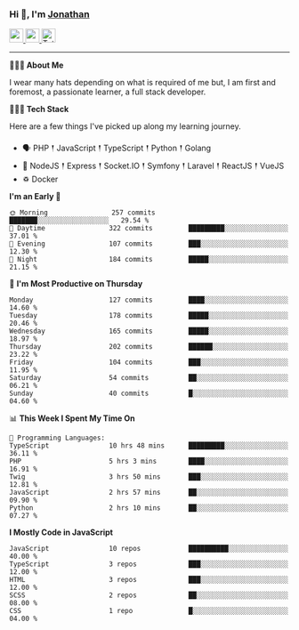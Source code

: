 ### Hi 👋, I'm [Jonathan](https://jonathan-d.ch) 

<p>
  <a href="https://www.linkedin.com/in/jdebetaz">
    <img src="https://img.shields.io/badge/linkedin-%230077B5.svg?&style=for-the-badge&logo=linkedin&logoColor=white" height=25>
  </a>
  <a href="https://www.instagram.com/jdebetaz/">
    <img src="https://img.shields.io/badge/instagram-%23E4405F.svg?&style=for-the-badge&logo=instagram&logoColor=white" height=25>
  </a>
  <a href="https://wakatime.com/@5c95ead1-71ee-4ecc-9a32-6c2b293dd432">
    <img src="https://wakatime.com/badge/user/5c95ead1-71ee-4ecc-9a32-6c2b293dd432.svg?style=for-the-badge" height=25 alt="Total time coded since Aug 23 2019" />
  </a>
</p>

-------

**🙋🏻‍♂️ About Me** 

<p>I wear many hats depending on what is required of me but, I am first and foremost, a passionate learner, a full stack developer.</p>

**👨🏻‍💻 Tech Stack** 

<p>Here are a few things I've picked up along my learning journey.</p>

- 🗣 PHP 𒑰 JavaScript 𒑰 TypeScript 𒑰 Python 𒑰 Golang
- 🎒 NodeJS 𒑰 Express 𒑰 Socket.IO 𒑰 Symfony 𒑰 Laravel 𒑰 ReactJS 𒑰 VueJS
- ♽ Docker

<!--START_SECTION:waka-->
**I'm an Early 🐤** 

```text
🌞 Morning                257 commits         ███████░░░░░░░░░░░░░░░░░░   29.54 % 
🌆 Daytime                322 commits         █████████░░░░░░░░░░░░░░░░   37.01 % 
🌃 Evening                107 commits         ███░░░░░░░░░░░░░░░░░░░░░░   12.30 % 
🌙 Night                  184 commits         █████░░░░░░░░░░░░░░░░░░░░   21.15 % 
```
📅 **I'm Most Productive on Thursday** 

```text
Monday                   127 commits         ████░░░░░░░░░░░░░░░░░░░░░   14.60 % 
Tuesday                  178 commits         █████░░░░░░░░░░░░░░░░░░░░   20.46 % 
Wednesday                165 commits         █████░░░░░░░░░░░░░░░░░░░░   18.97 % 
Thursday                 202 commits         ██████░░░░░░░░░░░░░░░░░░░   23.22 % 
Friday                   104 commits         ███░░░░░░░░░░░░░░░░░░░░░░   11.95 % 
Saturday                 54 commits          ██░░░░░░░░░░░░░░░░░░░░░░░   06.21 % 
Sunday                   40 commits          █░░░░░░░░░░░░░░░░░░░░░░░░   04.60 % 
```


📊 **This Week I Spent My Time On** 

```text
💬 Programming Languages: 
TypeScript               10 hrs 48 mins      █████████░░░░░░░░░░░░░░░░   36.11 % 
PHP                      5 hrs 3 mins        ████░░░░░░░░░░░░░░░░░░░░░   16.91 % 
Twig                     3 hrs 50 mins       ███░░░░░░░░░░░░░░░░░░░░░░   12.81 % 
JavaScript               2 hrs 57 mins       ██░░░░░░░░░░░░░░░░░░░░░░░   09.90 % 
Python                   2 hrs 10 mins       ██░░░░░░░░░░░░░░░░░░░░░░░   07.27 % 
```

**I Mostly Code in JavaScript** 

```text
JavaScript               10 repos            ██████████░░░░░░░░░░░░░░░   40.00 % 
TypeScript               3 repos             ███░░░░░░░░░░░░░░░░░░░░░░   12.00 % 
HTML                     3 repos             ███░░░░░░░░░░░░░░░░░░░░░░   12.00 % 
SCSS                     2 repos             ██░░░░░░░░░░░░░░░░░░░░░░░   08.00 % 
CSS                      1 repo              █░░░░░░░░░░░░░░░░░░░░░░░░   04.00 % 
```




<!--END_SECTION:waka-->
